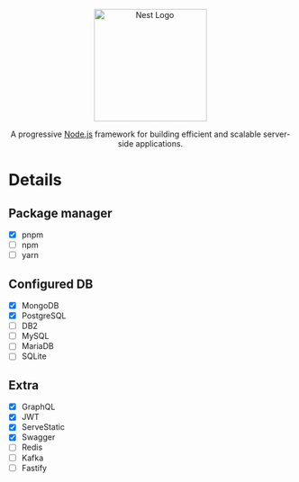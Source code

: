 <p align="center">
  <a href="http://nestjs.com/" target="blank"><img src="https://nestjs.com/img/logo-small.svg" width="200" alt="Nest Logo" /></a>
</p>

<p align="center">A progressive <a href="http://nodejs.org" target="_blank">Node.js</a> framework for building efficient and scalable server-side applications.</p>

# Details

## Package manager
- [x] pnpm
- [ ] npm
- [ ] yarn

## Configured DB
- [x] MongoDB
- [x] PostgreSQL
- [ ] DB2
- [ ] MySQL
- [ ] MariaDB
- [ ] SQLite

## Extra
- [x] GraphQL
- [x] JWT
- [x] ServeStatic
- [x] Swagger
- [ ] Redis
- [ ] Kafka
- [ ] Fastify